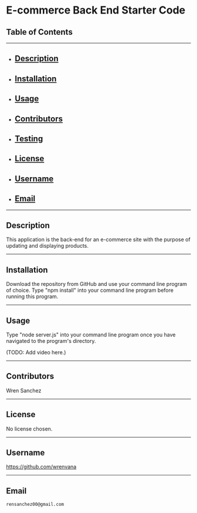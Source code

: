 # E-commerce Back End Starter Code
## Table of Contents
----------------------------------------------------------------
- ## [Description](#Description)
- ## [Installation](#Installation)
- ## [Usage](#usage)
- ## [Contributors](#Contributors)
- ## [Testing](#Testing)
- ## [License](#License)
- ## [Username](#Username)
- ## [Email](#Email)
----------------------------------------------------------------
## Description
This application is the back-end for an e-commerce site with the purpose of updating and displaying products.

----------------------------------------------------------------
## Installation
Download the repository from GitHub and use your command line program of choice. Type "npm install" into your command line program before running this program.

----------------------------------------------------------------
## Usage
Type "node server.js" into your command line program once you have navigated to the program's directory.

(TODO: Add video here.)

----------------------------------------------------------------
## Contributors
Wren Sanchez

----------------------------------------------------------------
## License
No license chosen.

----------------------------------------------------------------
## Username
https://github.com/wrenvana

----------------------------------------------------------------
## Email
    rensanchez00@gmail.com
